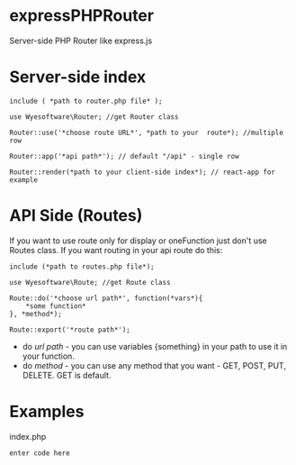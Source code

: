 # expressPHPRouter

Server-side PHP Router like express.js

# Server-side index

    include ( *path to router.php file* );

    use Wyesoftware\Router; //get Router class

    Router::use('*choose route URL*', *path to your  route*); //multiple row
    
    Router::app('*api path*'); // default "/api" - single row
    
    Router::render(*path to your client-side index*); // react-app for example

# API Side (Routes)

If you want to use route only for display or oneFunction just don't use Routes class.
If you want routing in your api route do this:

    include (*path to routes.php file*);

    use Wyesoftware\Route; //get Route class
    
    Route::do('*choose url path*', function(*vars*){
	    *some function*
    }, *method*);
    
    Route::export('*route path*');

- do *url path* - you can use variables {something} in your path to use it in your function.
- do *method* - you can use any method that you want - GET, POST, PUT, DELETE. GET is default.

# Examples

index.php

    enter code here
